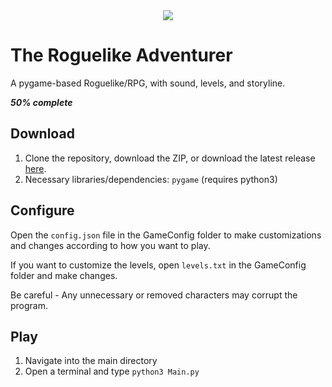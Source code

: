 <div style="text-align:center"><img src ="https://github.com/Rohan-Bansal/TheRogue_RPG-Adventure/blob/master/Sprites/Menu/RogueTitle1.png"/></div>

# The Roguelike Adventurer
A pygame-based Roguelike/RPG, with sound, levels, and storyline.

__*50% complete*__


## Download

1. Clone the repository, download the ZIP, or download the latest release [here](https://github.com/Rohan-Bansal/TheRogue_RPG-Adventure/releases).
2. Necessary libraries/dependencies: `pygame` (requires python3)

## Configure

Open the `config.json` file in the GameConfig folder to make customizations and changes according to how you want to play.

If you want to customize the levels, open `levels.txt` in the GameConfig folder and make changes.

Be careful - Any unnecessary or removed characters may corrupt the program.

## Play

1. Navigate into the main directory
2. Open a terminal and type `python3 Main.py`
